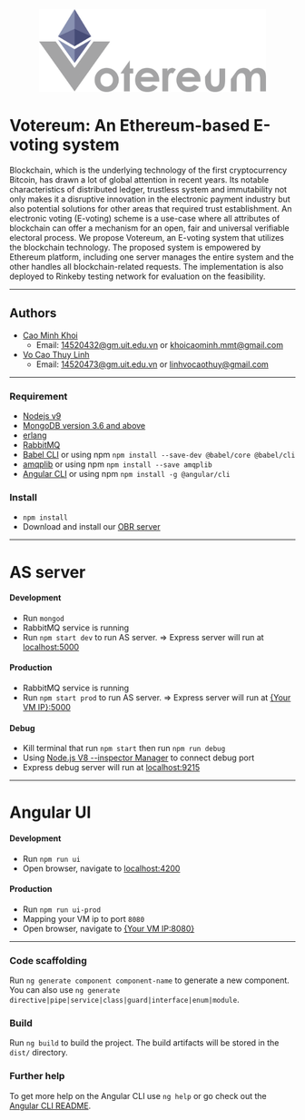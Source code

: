 <p align="center">
  <a href="http://votereum.com/">
    <img
      alt="Node.js"
      src="https://raw.githubusercontent.com/jackmercy/CSS-Auth0/master/votereum_full.png"
      width="400"
    />
  </a>
</p>

# Votereum: An Ethereum-based E-voting system

  Blockchain, which is the underlying technology of the first cryptocurrency Bitcoin, has drawn a lot of global attention in recent years. Its notable characteristics of distributed ledger, trustless system and immutability not only makes it a disruptive innovation in the electronic payment industry but also potential solutions for other areas that required trust establishment. An electronic voting (E-voting) scheme is a use-case where all attributes of blockchain can offer a mechanism for an open, fair and universal verifiable electoral process. We propose Votereum, an E-voting system that utilizes the blockchain technology. The proposed system is empowered by Ethereum platform, including one server manages the entire system and the other handles all blockchain-related requests. The implementation is also deployed to Rinkeby testing network for evaluation on the feasibility.

---

## Authors
* [Cao Minh Khoi](https://github.com/jackmercy)
  * Email: [14520432@gm.uit.edu.vn](mailto:14520432@gm.uit.edu.vn) or [khoicaominh.mmt@gmail.com](mailto:khoicaominh.mmt@gmail.com)
* [Vo Cao Thuy Linh](https://github.com/Dollyns)
  * Email: [14520473@gm.uit.edu.vn](mailto:14520473@gm.uit.edu.vn) or [linhvocaothuy@gmail.com](mailto:linhvocaothuy@gmail.com)

---


### Requirement

* [Nodejs v9](https://nodejs.org/en/download/)
* [MongoDB version 3.6 and above](https://www.mongodb.com/download-center/community)
* [erlang](https://www.erlang.org/downloads)
* [RabbitMQ](https://www.rabbitmq.com/#getstarted)
* [Babel CLI](https://babeljs.io/docs/en/babel-cli) or using npm `npm install --save-dev @babel/core @babel/cli`
* [amqplib](https://github.com/squaremo/amqp.node) or using npm `npm install --save amqplib`
* [Angular CLI](https://cli.angular.io/) or using npm `npm install -g @angular/cli`

### Install

* `npm install`
* Download and install our [OBR server](https://github.com/jackmercy/Votereum-OBR)

-------------

# AS server

#### Development 
* Run `mongod`
* RabbitMQ service is running
* Run `npm start dev` to run AS server.
=> Express server will run at [localhost:5000]()
#### Production
 * RabbitMQ service is running
 * Run `npm start prod` to run AS server.
=> Express server will run at [{Your VM IP}:5000]()
#### Debug

* Kill terminal that run `npm start` then run `npm run debug`
* Using [Node.js V8 --inspector Manager](https://chrome.google.com/webstore/detail/nodejs-v8-inspector-manag/gnhhdgbaldcilmgcpfddgdbkhjohddkj?hl=en) to connect debug port
* Express debug server will run at [localhost:9215]()

---
# Angular UI

#### Development 
* Run `npm run ui`
* Open browser, navigate to [localhost:4200](http://localhost:4200/)

#### Production
* Run `npm run ui-prod`
* Mapping your VM ip to port `8080`
* Open browser, navigate to [{Your VM IP:8080}]()
---
### Code scaffolding

Run `ng generate component component-name` to generate a new component. You can also use `ng generate directive|pipe|service|class|guard|interface|enum|module`.

### Build

Run `ng build` to build the project. The build artifacts will be stored in the `dist/` directory.

### Further help
To get more help on the Angular CLI use `ng help` or go check out the [Angular CLI README](https://github.com/angular/angular-cli/blob/master/README.md).




